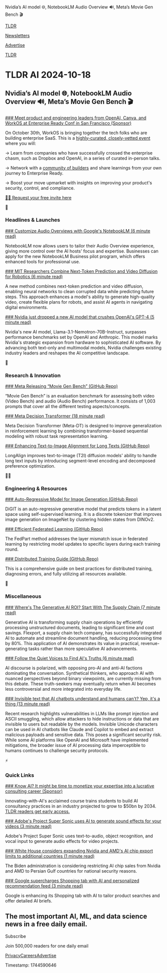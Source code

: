 Nvidia’s AI model 🌐, NotebookLM Audio Overview 🔊, Meta’s Movie Gen Bench 🎬

[TLDR](/)

[Newsletters](/newsletters)

[Advertise](https://advertise.tldr.tech/)

[TLDR](/)

# TLDR AI 2024-10-18

## Nvidia’s AI model 🌐, NotebookLM Audio Overview 🔊, Meta’s Movie Gen Bench 🎬

### 

[### Meet product and engineering leaders from OpenAI, Canva, and WorkOS at Enterprise Ready Conf in San Francisco (Sponsor)](https://www.enterprise-ready.com?utm_medium=newsletter&amp;utm_source=tldr-tech&amp;utm_campaign=20241010)

On October 30th, WorkOS is bringing together the tech folks who are building enterprise SaaS. This is a [highly-curated, closely-vetted event](https://www.enterprise-ready.com/?utm_medium=newsletter&utm_source=tldr-tech&utm_campaign=20241010) where you will:

→ Learn from companies who have successfully crossed the enterprise chasm, such as Dropbox and OpenAI, in a series of curated in-person talks.

→ Network with a [community of builders](https://www.enterprise-ready.com/?utm_medium=newsletter&utm_source=tldr-tech&utm_campaign=20241010) and share learnings from your own journey to Enterprise Ready.

→ Boost your move upmarket with insights on improving your product's security, control, and compliance.

[🙋‍♀️ Request your free invite here](https://www.enterprise-ready.com/?utm_medium=newsletter&utm_source=tldr-tech&utm_campaign=20241010)

🚀

### Headlines & Launches

[### Customize Audio Overviews with Google's NotebookLM (6 minute read)](https://blog.google/technology/ai/notebooklm-update-october-2024/?utm_source=tldrai)

NotebookLM now allows users to tailor their Audio Overview experience, giving more control over the AI hosts' focus and expertise. Businesses can apply for the new NotebookLM Business pilot program, which offers enhanced tools for professional use.

[### MIT Researchers Combine Next-Token Prediction and Video Diffusion for Robotics (6 minute read)](https://news.mit.edu/2024/combining-next-token-prediction-video-diffusion-computer-vision-robotics-1016?utm_source=tldrai)

A new method combines next-token prediction and video diffusion, enabling neural networks to clean corrupted data while predicting future steps. This approach enhances a model's ability to generate high-quality video, create flexible plans for robots, and assist AI agents in navigating digital environments.

[### Nvidia just dropped a new AI model that crushes OpenAI's GPT-4 (5 minute read)](https://venturebeat.com/ai/nvidia-just-dropped-a-new-ai-model-that-crushes-openais-gpt-4-no-big-launch-just-big-results/?utm_source=tldrai)

Nvidia's new AI model, Llama-3.1-Nemotron-70B-Instruct, surpasses performance benchmarks set by OpenAI and Anthropic. This model marks Nvidia's strategic expansion from hardware to sophisticated AI software. By advancing both text-only and multimodal models, Nvidia challenges existing industry leaders and reshapes the AI competitive landscape.

🧠

### Research & Innovation

[### Meta Releasing “Movie Gen Bench” (GitHub Repo)](https://github.com/facebookresearch/MovieGenBench?utm_source=tldrai)

“Movie Gen Bench” is an evaluation benchmark for assessing both video (Video Bench) and audio (Audio Bench) performance. It consists of 1,003 prompts that cover all the different testing aspects/concepts.

[### Meta Decision Transformer (18 minute read)](https://arxiv.org/abs/2410.11448?utm_source=tldrai)

Meta Decision Transformer (Meta-DT) is designed to improve generalization in reinforcement learning by combining transformer-based sequential modeling with robust task representation learning.

[### Enhancing Text-to-Image Alignment for Long Texts (GitHub Repo)](https://github.com/luping-liu/longalign?utm_source=tldrai)

LongAlign improves text-to-image (T2I) diffusion models' ability to handle long text inputs by introducing segment-level encoding and decomposed preference optimization.

👨‍💻

### Engineering & Resources

[### Auto-Regressive Model for Image Generation (GitHub Repo)](https://github.com/DAMO-NLP-SG/DiGIT?utm_source=tldrai)

DiGIT is an auto-regressive generative model that predicts tokens in a latent space using self-supervised learning. It is a discrete tokenizer that improves image generation on ImageNet by clustering hidden states from DINOv2.

[### Efficient Federated Learning (GitHub Repo)](https://github.com/FLAIR-Community/Fling?utm_source=tldrai)

The FedPart method addresses the layer mismatch issue in federated learning by restricting model updates to specific layers during each training round.

[### Distributed Training Guide (GitHub Repo)](https://github.com/LambdaLabsML/distributed-training-guide?utm_source=tldrai)

This is a comprehensive guide on best practices for distributed training, diagnosing errors, and fully utilizing all resources available.

🎁

### Miscellaneous

[### Where's The Generative AI ROI? Start With The Supply Chain (7 minute read)](https://www.bigtechnology.com/p/wheres-the-generative-ai-roi-start?utm_source=tldrai)

Generative AI is transforming supply chain operations by efficiently processing unstructured documents, leading to significant time and cost savings. Flexport, a supply chain tech company, has successfully integrated AI to automate and streamline document handling, reducing processing time by 80%. This application of AI demonstrates its value in practical, revenue-generating tasks rather than more speculative AI advancements.

[### Follow the Quiet Voices to Find AI's Truths (6 minute read)](https://www.thealgorithmicbridge.com/p/follow-the-quiet-voices-to-find-ais?utm_source=tldrai)

AI discourse is polarized, with opposing pro-AI and anti-AI factions dominating the conversation. Synthetical thinkers, who approach AI with nuanced perspectives beyond binary viewpoints, are currently missing from this debate. These truth-seekers may eventually return when AI becomes less controversial and more integrated into everyday life.

[### Invisible text that AI chatbots understand and humans can't? Yep, it's a thing (13 minute read)](https://arstechnica.com/security/2024/10/ai-chatbots-can-read-and-write-invisible-text-creating-an-ideal-covert-channel/?utm_source=tldrai)

Recent research highlights vulnerabilities in LLMs like prompt injection and ASCII smuggling, which allow attackers to hide instructions or data that are invisible to users but readable by the models. Invisible Unicode characters can be used in AI chatbots like Claude and Copilot to embed and extract malicious payloads and sensitive data. This poses a significant security risk. While some AI platforms like OpenAI and Microsoft have implemented mitigations, the broader issue of AI processing data imperceptible to humans continues to challenge security protocols.

⚡️

### Quick Links

[### Know AI? It might be time to monetize your expertise into a lucrative consulting career (Sponsor)](https://go.innovatingwithai.com/consultancy-tldr?utm_source=tldrai)

Innovating-with-AI's acclaimed course trains students to build AI consultancy practices in an industry projected to grow to $50bn by 2034. [TLDR readers get early access.](https://go.innovatingwithai.com/consultancy-tldr)

[### Adobe's Project Super Sonic uses AI to generate sound effects for your videos (3 minute read)](https://techcrunch.com/2024/10/15/adobes-project-super-sonic-uses-ai-to-generate-sound-effects-for-your-videos/?utm_source=tldrai)

Adobe's Project Super Sonic uses text-to-audio, object recognition, and vocal input to generate audio effects for video projects.

[### White House considers expanding Nvidia and AMD's AI chip export limits to additional countries (1 minute read)](https://techcrunch.com/2024/10/15/white-house-considers-expanding-nvidia-and-amds-ai-chip-export-limits-to-additional-countries/?utm_source=tldrai)

The Biden administration is considering restricting AI chip sales from Nvidia and AMD to Persian Gulf countries for national security reasons.

[### Google supercharges Shopping tab with AI and personalized recommendation feed (3 minute read)](https://techcrunch.com/2024/10/15/google-supercharges-shopping-tab-with-ai-and-personalized-recommendation-feed/?utm_source=tldrai)

Google is enhancing its Shopping tab with AI to tailor product searches and offer detailed AI briefs.

## The most important AI, ML, and data science news in a free daily email.

Subscribe

Join 500,000 readers for one daily email

[Privacy](/privacy)[Careers](https://jobs.ashbyhq.com/tldr.tech)[Advertise](/ai/advertise)

Timestamp: 1744590646